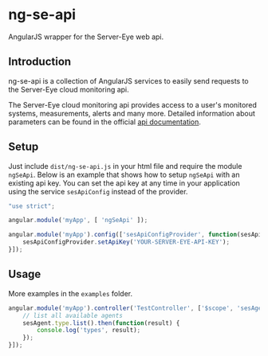 # ng-se-api
AngularJS wrapper for the Server-Eye web api.

## Introduction
ng-se-api is a collection of AngularJS services to easily send requests to the Server-Eye cloud monitoring api.

The Server-Eye cloud monitoring api provides access to a user's monitored systems, measurements, alerts and many more.
Detailed information about parameters can be found in the official [api documentation][].

[api documentation]: https://api.server-eye.de/docs/1

## Setup
Just include `dist/ng-se-api.js` in your html file and require the module `ngSeApi`.
Below is an example that shows how to setup `ngSeApi` with an existing api key. You can set the api key at any time in your application using the service `sesApiConfig` instead of the provider.

```js
"use strict";

angular.module('myApp', [ 'ngSeApi' ]);

angular.module('myApp').config(['sesApiConfigProvider', function(sesApiConfigProvider) {
    sesApiConfigProvider.setApiKey('YOUR-SERVER-EYE-API-KEY');
}]);

```

## Usage
More examples in the `examples` folder.

```js
angular.module('myApp').controller('TestController', ['$scope', 'sesAgent', function($scope, sesAgent) {
    // list all available agents
    sesAgent.type.list().then(function(result) {
        console.log('types', result);
    });
}]);
```